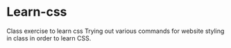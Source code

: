 # Learn-css
Class exercise to learn css
Trying out various commands for website styling in class in order to learn CSS.

